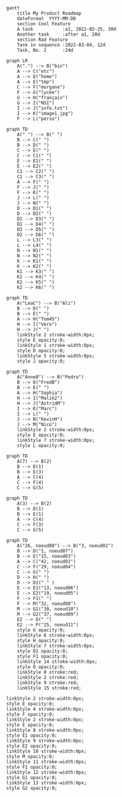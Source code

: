 ```mermaid
gantt
    title My Product Roadmap
    dateFormat  YYYY-MM-DD
    section Cool Feature
    A task           :a1, 2022-02-25, 30d
    Another task     :after a1, 20d
    section Rad Feature
    Task in sequence :2022-03-04, 12d
    Task, No. 2      :24d
```



```mermaid
graph LR
    A(".") --> B("bin")
    A --> C("etc")
    A --> D("home")
    A --> E("tmp")
    C --> F("morgane")
    F --> G("lycée")
    G --> H("français")
    G --> I("NSI")
    I --> J("info.txt")
    I --> K("image1.jpg")
    F --> L("perso")
```


```mermaid
graph TD
    A(" ") --> B(" ") 
    B --> C(" ")
    B --> D(" ")
    C --> E(" ")
    C --> C1(" ")
    E --> E1(" ")
    E --> E2(" ")
    C1 --> C2(" ")
    C1 --> C3(" ")
    A --> F(" ")
    F --> J(" ")
    F --> K(" ")
    J --> L(" ")
    J --> N(" ")
    D --> D1(" ")
    D --> D2(" ")
    D1 --> D3(" ")
    D1 --> D4(" ")
    D2 --> D5(" ")
    D2 --> D6(" ")
    L --> L3(" ")
    L --> L4(" ")
    N --> N1(" ")
    N --> N2(" ")
    K --> K1(" ")
    K --> K2(" ")
    K1 --> K3(" ")
    K1 --> K4(" ")
    K2 --> K5(" ")
    K2 --> K6(" ") 
```


```mermaid
graph TD
    A("LeaC") --> B("Ali") 
    B --> D(" ")
    B --> E(" ")
    A --> H("Tom45")
    H --> I("Vero")
    H --> J(" ")
    linkStyle 2 stroke-width:0px;
    style E opacity:0;
    linkStyle 1 stroke-width:0px;
    style D opacity:0;
    linkStyle 5 stroke-width:0px;
    style J opacity:0;
```


```mermaid
graph TD
    A("AnneB") --> B("Pedro") 
    B --> D("FredB")
    B --> E(" ")
    A --> H("Sophia")
    H --> I("Malik2")
    H --> J("AstridM")
    I --> K("Marc")
    I --> L(" ")
    J --> N("KevinH")
    J --> M("Nico")
    linkStyle 2 stroke-width:0px;
    style E opacity:0;
    linkStyle 7 stroke-width:0px;
    style L opacity:0;
```

```mermaid
graph TD
    A(7) --> B(2) 
    B --> D(1)
    B --> E(3)
    A --> C(4)
    C --> F(4)
    C --> G(5)
```

```mermaid
graph TD
    A(3) --> B(2) 
    B --> D(1)
    B --> E(1)
    A --> C(4)
    C --> F(3)
    C --> G(5)
```



```mermaid
graph TD
    A("26, noeud00") --> B("3, noeud01") 
    B --> D("1, noeud07")
    B --> E("15, noeud03")
    A --> C("42, noeud02")
    C --> F("29, noeud04")
    C --> G(" ")
    D --> H(" ")
    D --> D1(" " )
    E --> E1("13, noeud06")
    E --> E2("19, noeud05")
    F --> F1(" ")
    F --> M("32, noeud08")
    M --> G1("30, noeud10")
    M --> G2("37, noeud09")
    E2 --> O(" ")
    E2 --> P("25, noeud11")
    style G opacity:0;
    linkStyle 6 stroke-width:0px;
    style H opacity:0;
    linkStyle 7 stroke-width:0px;
    style D1 opacity:0;
    style F1 opacity:0;
    linkStyle 14 stroke-width:0px;
    style O opacity:0;
    linkStyle 0 stroke:red;
    linkStyle 2 stroke:red;
    linkStyle 9 stroke:red;
    linkStyle 15 stroke:red;
```


    linkStyle 2 stroke-width:0px;
    style E opacity:0;
    linkStyle 4 stroke-width:0px;
    style F opacity:0;
    linkStyle 2 stroke-width:0px;
    style E opacity:0;
    linkStyle 8 stroke-width:0px;
    style E1 opacity:0;
    linkStyle 9 stroke-width:0px;
    style E2 opacity:0;
    linkStyle 10 stroke-width:0px;
    style M opacity:0;
    linkStyle 11 stroke-width:0px;
    style F1 opacity:0;
    linkStyle 12 stroke-width:0px;
    style G1 opacity:0;
    linkStyle 13 stroke-width:0px;
    style G2 opacity:0;